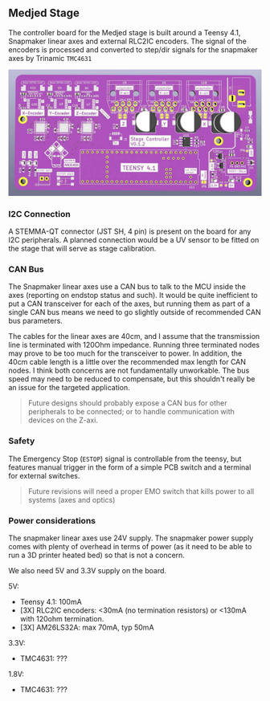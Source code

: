 ## Medjed Stage

The controller board for the Medjed stage is built around a Teensy 4.1, Snapmaker linear axes and external RLC2IC encoders. The signal of the encoders is processed and converted to step/dir signals for the snapmaker axes by Trinamic `TMC4631`

![](board-layout-preview-3D.JPG)

### I2C Connection

A STEMMA-QT connector (JST SH, 4 pin) is present on the board for any I2C peripherals. A planned connection would be a UV sensor to be fitted on the stage that will serve as stage calibration. 

### CAN Bus

The Snapmaker linear axes use a CAN bus to talk to the MCU inside the axes (reporting on endstop status and such). It would be quite inefficient to put a CAN transceiver for each of the axes, but running them as part of a single CAN bus means we need to go slightly outside of recommended CAN bus parameters. 

The cables for the linear axes are 40cm, and I assume that the transmission line is terminated with 120Ohm impedance. Running three terminated nodes may prove to be too much for the transceiver to power. In addition, the 40cm cable length is a little over the recommended max length for CAN nodes. I think both concerns are not fundamentally unworkable. The bus speed may need to be reduced to compensate, but this shouldn't really be an issue for the targeted application.

> Future designs should probably expose a CAN bus for other peripherals to be connected; or to handle communication with devices on the Z-axi.

### Safety

The Emergency Stop (`ESTOP`) signal is controllable from the teensy, but features manual trigger in the form of a simple PCB switch and a terminal for external switches. 

> Future revisions will need a proper EMO switch that kills power to all systems (axes and optics)

### Power considerations

The snapmaker linear axes use 24V supply. The snapmaker power supply comes with plenty of overhead in terms of power (as it need to be able to run a 3D printer heated bed) so that is not a concern. 

We also need 5V and 3.3V supply on the board.

5V:

* Teensy 4.1: 100mA
* [3X] RLC2IC encoders: <30mA (no termination resistors) or <130mA with 120ohm termination.
* [3X] AM26LS32A: max 70mA, typ 50mA

3.3V:

* TMC4631: ???

1.8V:

* TMC4631: ???